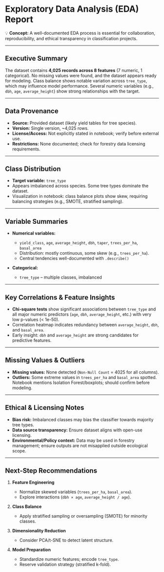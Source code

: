 # Exploratory Data Analysis (EDA) Report

💡 **Concept:** A well-documented EDA process is essential for collaboration, reproducibility, and ethical transparency in classification projects.

---

## Executive Summary

The dataset contains **4,025 records across 8 features** (7 numeric, 1 categorical). No missing values were found, and the dataset appears ready for modeling. Class balance shows notable variation across `tree_type`, which may influence model performance. Several numeric variables (e.g., `dbh`, `age`, `average_height`) show strong relationships with the target.

---

## Data Provenance

- **Source:** Provided dataset (likely yield tables for tree species).
- **Version:** Single version, ~4,025 rows.
- **License/Access:** Not explicitly stated in notebook; verify before external use.
- **Restrictions:** None documented; check for forestry data licensing requirements.

---

## Class Distribution

- **Target variable:** `tree_type`
- Appears imbalanced across species. Some tree types dominate the dataset.
- Visualization in notebook: class balance plots show skew, requiring balancing strategies (e.g., SMOTE, stratified sampling).

---

## Variable Summaries

- **Numerical variables:**

  - `yield_class`, `age`, `average_height`, `dbh`, `taper`, `trees_per_ha`, `basal_area`
  - Distribution: mostly continuous, some skew (e.g., `trees_per_ha`).
  - Central tendencies well-documented with `.describe()`

- **Categorical:**
  - `tree_type` – multiple classes, imbalanced

---

## Key Correlations & Feature Insights

- **Chi-square tests** show significant associations between `tree_type` and all major numeric predictors (`age`, `dbh`, `average_height`, etc.) with very low p-values (< 1e-50).
- Correlation heatmap indicates redundancy between `average_height`, `dbh`, and `basal_area`.
- Early insight: `dbh` and `average_height` are strong candidates for predictive features.

---

## Missing Values & Outliers

- **Missing values:** None detected (`Non-Null Count` = 4025 for all columns).
- **Outliers:** Some extreme values in `trees_per_ha` and `basal_area` spotted. Notebook mentions Isolation Forest/boxplots; should confirm before modeling.

---

## Ethical & Licensing Notes

- **Bias risk:** Imbalanced classes may bias the classifier towards majority tree types.
- **Data source transparency:** Ensure dataset aligns with open-use licensing.
- **Environmental/Policy context:** Data may be used in forestry management; ensure outputs are not misapplied outside ecological scope.

---

## Next-Step Recommendations

1. **Feature Engineering**

   - Normalize skewed variables (`trees_per_ha`, `basal_area`).
   - Explore interactions (`dbh × age`, `average_height / age`).

2. **Class Balance**

   - Apply stratified sampling or oversampling (SMOTE) for minority classes.

3. **Dimensionality Reduction**

   - Consider PCA/t-SNE to detect latent structure.

4. **Model Preparation**
   - Standardize numeric features; encode `tree_type`.
   - Reserve validation strategy (stratified k-fold).
